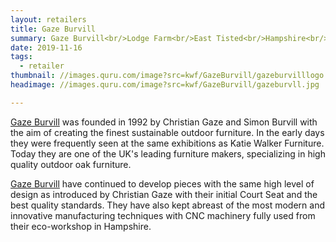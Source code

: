 ```yaml
---
layout: retailers
title: Gaze Burvill
summary: Gaze Burvill<br/>Lodge Farm<br/>East Tisted<br/>Hampshire<br/>GU34 3QH<br/><br/>01420 588444
date: 2019-11-16
tags:
  - retailer
thumbnail: //images.quru.com/image?src=kwf/GazeBurvill/gazeburvilllogo.jpg&width=175&height=175
headimage: //images.quru.com/image?src=kwf/GazeBurvill/gazeburvll.jpg

---
```


[Gaze Burvill](http://www.gazeburvill.com "Makers of the Levity range") was founded in 1992 by Christian Gaze and Simon Burvill with the aim of creating the finest sustainable outdoor furniture. In the early days they were frequently seen at the same exhibitions as Katie Walker Furniture. Today they are one of the UK's leading furniture makers, specializing in high quality outdoor oak furniture.

[Gaze Burvill](http://www.gazeburvill.com "Makers of the Levity range") have continued to develop pieces with the same high level of design as introduced by Christian Gaze with their initial Court Seat and the best quality standards. They have also kept abreast of the most modern and innovative manufacturing techniques with CNC machinery fully used from their eco-workshop in Hampshire.
